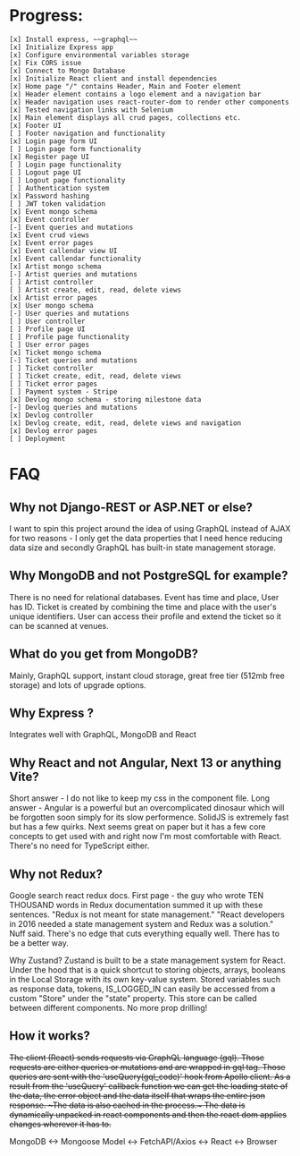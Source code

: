 # Progress:

    [x] Install express, ~~graphql~~
    [x] Initialize Express app
    [x] Configure environmental variables storage
    [x] Fix CORS issue
    [x] Connect to Mongo Database
    [x] Initialize React client and install dependencies
    [x] Home page "/" contains Header, Main and Footer element
    [x] Header element contains a logo element and a navigation bar
    [x] Header navigation uses react-router-dom to render other components
    [x] Tested navigation links with Selenium
    [x] Main element displays all crud pages, collections etc.
    [x] Footer UI
    [ ] Footer navigation and functionality
    [x] Login page form UI
    [ ] Login page form functionality
    [x] Register page UI
    [ ] Login page functionality
    [ ] Logout page UI
    [ ] Logout page functionality
    [ ] Authentication system
    [x] Password hashing
    [ ] JWT token validation
    [x] Event mongo schema
    [x] Event controller
    [-] Event queries and mutations
    [x] Event crud views
    [x] Event error pages
    [x] Event callendar view UI
    [x] Event callendar functionality
    [x] Artist mongo schema
    [-] Artist queries and mutations
    [ ] Artist controller
    [ ] Artist create, edit, read, delete views
    [x] Artist error pages
    [x] User mongo schema
    [-] User queries and mutations
    [ ] User controller
    [ ] Profile page UI
    [ ] Profile page functionality
    [ ] User error pages
    [x] Ticket mongo schema
    [-] Ticket queries and mutations
    [ ] Ticket controller
    [ ] Ticket create, edit, read, delete views
    [ ] Ticket error pages
    [ ] Payment system - Stripe
    [x] Devlog mongo schema - storing milestone data
    [-] Devlog queries and mutations
    [x] Devlog controller
    [x] Devlog create, edit, read, delete views and navigation
    [x] Devlog error pages
    [ ] Deployment


# FAQ

## Why not Django-REST or ASP.NET or else?

I want to spin this project around the idea of using GraphQL instead of AJAX for two reasons -
I only get the data properties that I need hence reducing data size and secondly GraphQL has built-in state
management storage.

## Why MongoDB and not PostgreSQL for example?

There is no need for relational databases. Event has time and place, User has ID. Ticket is created by combining the time and place with the user's unique identifiers. User can access their profile and extend the ticket so it can be scanned at venues.

## What do you get from MongoDB?

Mainly, GraphQL support, instant cloud storage, great free tier (512mb free storage) and lots of upgrade options.

## Why Express ?

Integrates well with GraphQL, MongoDB and React

## Why React and not Angular, Next 13 or anything Vite?

Short answer - I do not like to keep my css in the component file. Long answer - Angular is a powerful
but an overcomplicated dinosaur which will be forgotten soon simply for its slow performence. SolidJS is extremely
fast but has a few quirks. Next seems great on paper but it has a few core concepts to get used with and right now
I'm most comfortable with React. There's no need for TypeScript either.

## Why not Redux?

Google search react redux docs. First page - the guy who wrote TEN THOUSAND words in Redux documentation
summed it up with these sentences.
"Redux is not meant for state management."
"React developers in 2016 needed a state management system and Redux was a solution."
Nuff said. There's no edge that cuts everything equally well.
There has to be a better way.

Why Zustand?
Zustand is built to be a state management system for React.
Under the hood that is a quick shortcut to storing objects, arrays, booleans in the Local Storage with its own key-value system.
Stored variables such as response data, tokens, IS_LOGGED_IN can easily be accessed from a custom "Store" under the "state" property.
This store can be called between different components.
No more prop drilling!

## How it works?

~~The client (React) sends requests via GraphQL language (gql). Those requests are either queries or mutations and are wrapped in gql tag.
Those queries are sent with the 'useQuery(gql_code)' hook from Apollo client.
As a result from the 'useQuery' callback function we can get the loading state of the data, the error object and the data itself that wraps the
entire json response. ~The data is also cached in the process.~ The data is dynamically unpacked in react components and then
the react dom applies changes wherever it has to.~~

MongoDB <-> Mongoose Model <-> FetchAPI/Axios <-> React <-> Browser
